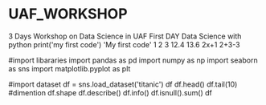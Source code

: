 # UAF_WORKSHOP
3 Days Workshop on Data Science in UAF
First DAY
Data Science with python
print('my first code')
'My first code'
1
2
3
12.4
13.6
2x+1
2+3-3

#import libararies
import pandas as pd
import numpy as np
import seaborn as sns
import matplotlib.pyplot as plt



#import dataset
df = sns.load_dataset('titanic')
df
df.head()
df.tail(10)
#dimention
df.shape
df.describe()
df.info()
df.isnull().sum()
df